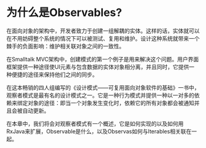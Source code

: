 # 为什么是Observables?

在面向对象的架构中，开发者致力于创建一组解耦的实体。这样的话，实体就可以在不用妨碍整个系统的情况下可以被测试、复用和维护。设计这种系统就带来一个棘手的负面影响：维护相关联对象之间的一致性。

在Smalltalk MVC架构中，创建模式的第一个例子是用来解决这个问题。用户界面框架提供一种途径使UI元素与包含数据的实体对象相分离，并且同时，它提供一种便捷的途径来保持他们之间的同步。

在这本畅销的四人组编写的《设计模式——可复用面向对象软件的基础》一书中，观察者模式是最有名的设计模式之一。它是一种行为模式并提供一种以一对多的依赖来绑定对象的途径：即当一个对象发生变化时，依赖它的所有对象都会被通知并且会被自动更新。

在本章中，我们将会对观察者模式有一个概述，它是如何实现的以及如何用RxJava来扩展，Observable是什么，以及Observas如何与Iterables相关联在一起。